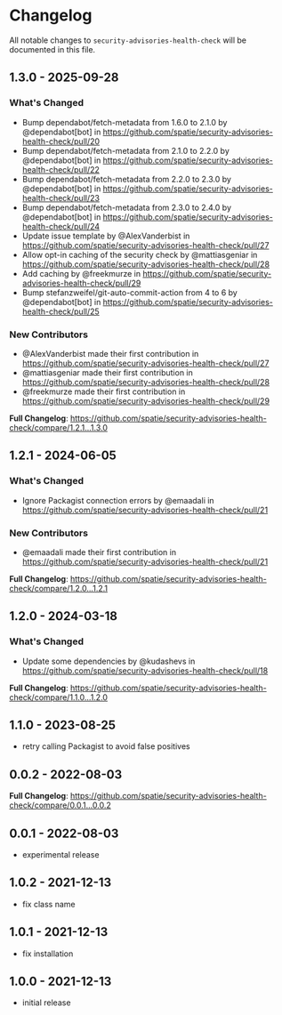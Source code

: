 # Changelog

All notable changes to `security-advisories-health-check` will be documented in this file.

## 1.3.0 - 2025-09-28

### What's Changed

* Bump dependabot/fetch-metadata from 1.6.0 to 2.1.0 by @dependabot[bot] in https://github.com/spatie/security-advisories-health-check/pull/20
* Bump dependabot/fetch-metadata from 2.1.0 to 2.2.0 by @dependabot[bot] in https://github.com/spatie/security-advisories-health-check/pull/22
* Bump dependabot/fetch-metadata from 2.2.0 to 2.3.0 by @dependabot[bot] in https://github.com/spatie/security-advisories-health-check/pull/23
* Bump dependabot/fetch-metadata from 2.3.0 to 2.4.0 by @dependabot[bot] in https://github.com/spatie/security-advisories-health-check/pull/24
* Update issue template by @AlexVanderbist in https://github.com/spatie/security-advisories-health-check/pull/27
* Allow opt-in caching of the security check by @mattiasgeniar in https://github.com/spatie/security-advisories-health-check/pull/28
* Add caching by @freekmurze in https://github.com/spatie/security-advisories-health-check/pull/29
* Bump stefanzweifel/git-auto-commit-action from 4 to 6 by @dependabot[bot] in https://github.com/spatie/security-advisories-health-check/pull/25

### New Contributors

* @AlexVanderbist made their first contribution in https://github.com/spatie/security-advisories-health-check/pull/27
* @mattiasgeniar made their first contribution in https://github.com/spatie/security-advisories-health-check/pull/28
* @freekmurze made their first contribution in https://github.com/spatie/security-advisories-health-check/pull/29

**Full Changelog**: https://github.com/spatie/security-advisories-health-check/compare/1.2.1...1.3.0

## 1.2.1 - 2024-06-05

### What's Changed

* Ignore Packagist connection errors by @emaadali in https://github.com/spatie/security-advisories-health-check/pull/21

### New Contributors

* @emaadali made their first contribution in https://github.com/spatie/security-advisories-health-check/pull/21

**Full Changelog**: https://github.com/spatie/security-advisories-health-check/compare/1.2.0...1.2.1

## 1.2.0 - 2024-03-18

### What's Changed

* Update some dependencies by @kudashevs in https://github.com/spatie/security-advisories-health-check/pull/18

**Full Changelog**: https://github.com/spatie/security-advisories-health-check/compare/1.1.0...1.2.0

## 1.1.0 - 2023-08-25

- retry calling Packagist to avoid false positives

## 0.0.2 - 2022-08-03

**Full Changelog**: https://github.com/spatie/security-advisories-health-check/compare/0.0.1...0.0.2

## 0.0.1 - 2022-08-03

- experimental release

## 1.0.2 - 2021-12-13

- fix class name

## 1.0.1 - 2021-12-13

- fix installation

## 1.0.0 - 2021-12-13

- initial release
